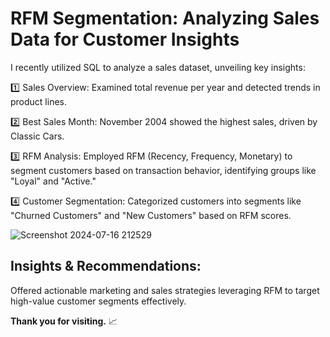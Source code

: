 # RFM Segmentation: Analyzing Sales Data for Customer Insights
I recently utilized SQL to analyze a sales dataset, unveiling key insights:

1️⃣ Sales Overview: Examined total revenue per year and detected trends in product lines.

2️⃣ Best Sales Month: November 2004 showed the highest sales, driven by Classic Cars.

3️⃣ RFM Analysis: Employed RFM (Recency, Frequency, Monetary) to segment customers based on transaction behavior, identifying groups like "Loyal" and "Active."

4️⃣ Customer Segmentation: Categorized customers into segments like "Churned Customers" and "New Customers" based on RFM scores.

![Screenshot 2024-07-16 212529](https://github.com/user-attachments/assets/9383ed26-4c69-4e22-b6fa-87bf5284eb7f)


## Insights & Recommendations: 

Offered actionable marketing and sales strategies leveraging RFM to target high-value customer segments effectively.



  **Thank you for visiting.** 📈 
